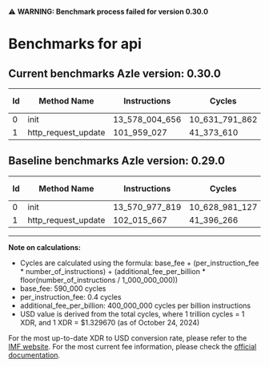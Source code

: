 ⚠️ **WARNING: Benchmark process failed for version 0.30.0**

# Benchmarks for api

## Current benchmarks Azle version: 0.30.0

| Id  | Method Name         | Instructions   | Cycles         | USD           | USD/Million Calls | Change                              |
| --- | ------------------- | -------------- | -------------- | ------------- | ----------------- | ----------------------------------- |
| 0   | init                | 13_578_004_656 | 10_631_791_862 | $0.0141367747 | $14_136.77        | <font color="red">+7_026_837</font> |
| 1   | http_request_update | 101_959_027    | 41_373_610     | $0.0000550132 | $55.01            | <font color="green">-56_640</font>  |

## Baseline benchmarks Azle version: 0.29.0

| Id  | Method Name         | Instructions   | Cycles         | USD           | USD/Million Calls |
| --- | ------------------- | -------------- | -------------- | ------------- | ----------------- |
| 0   | init                | 13_570_977_819 | 10_628_981_127 | $0.0141330373 | $14_133.03        |
| 1   | http_request_update | 102_015_667    | 41_396_266     | $0.0000550434 | $55.04            |

---

**Note on calculations:**

- Cycles are calculated using the formula: base_fee + (per_instruction_fee \* number_of_instructions) + (additional_fee_per_billion \* floor(number_of_instructions / 1_000_000_000))
- base_fee: 590_000 cycles
- per_instruction_fee: 0.4 cycles
- additional_fee_per_billion: 400_000_000 cycles per billion instructions
- USD value is derived from the total cycles, where 1 trillion cycles = 1 XDR, and 1 XDR = $1.329670 (as of October 24, 2024)

For the most up-to-date XDR to USD conversion rate, please refer to the [IMF website](https://www.imf.org/external/np/fin/data/rms_sdrv.aspx).
For the most current fee information, please check the [official documentation](https://internetcomputer.org/docs/current/developer-docs/gas-cost#execution).
